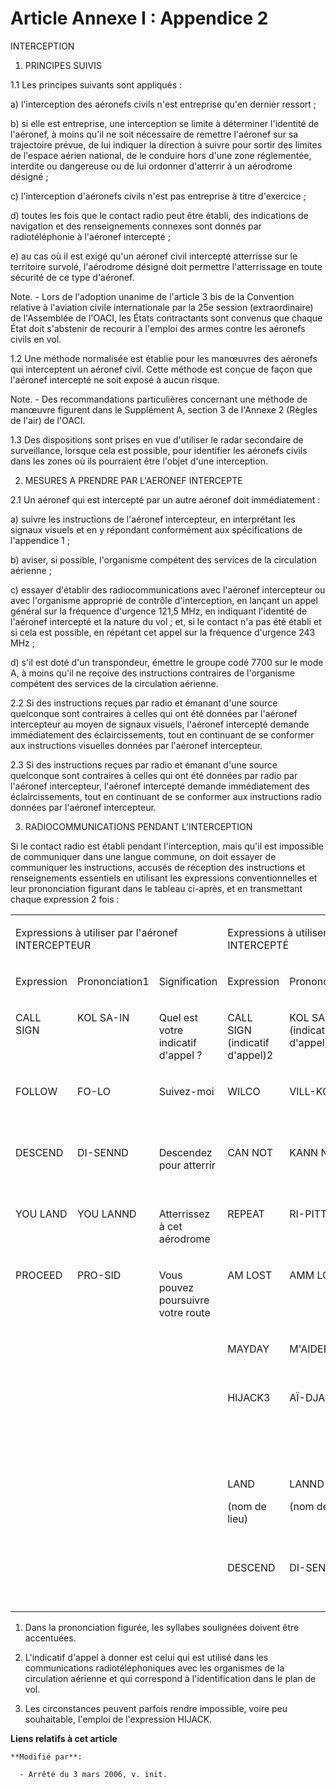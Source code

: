 # Article Annexe I : Appendice 2

INTERCEPTION

1. PRINCIPES SUIVIS 

1.1 Les principes suivants sont appliqués :

a) l'interception des aéronefs civils n'est entreprise qu'en dernier ressort ; 

b) si elle est entreprise, une interception se limite à déterminer l'identité de l'aéronef, à moins qu'il ne soit nécessaire
de remettre l'aéronef sur sa trajectoire prévue, de lui indiquer la direction à suivre pour sortir des limites de l'espace
aérien national, de le conduire hors d'une zone réglementée, interdite ou dangereuse ou de lui ordonner d'atterrir à un
aérodrome désigné ; 

c) l'interception d'aéronefs civils n'est pas entreprise à titre d'exercice ;

d) toutes les fois que le contact radio peut être établi, des indications de navigation et des renseignements connexes sont
donnés par radiotéléphonie à l'aéronef intercepté ;

e) au cas où il est exigé qu'un aéronef civil intercepté atterrisse sur le territoire survolé, l'aérodrome désigné doit
permettre l'atterrissage en toute sécurité de ce type d'aéronef.

Note. - Lors de l'adoption unanime de l'article 3 bis de la Convention relative à l'aviation civile internationale par la 25e
session (extraordinaire) de l'Assemblée de l'OACI, les États contractants sont convenus que chaque État doit s'abstenir de
recourir à l'emploi des armes contre les aéronefs civils en vol.

1.2 Une méthode normalisée est établie pour les manœuvres des aéronefs qui interceptent un aéronef civil. Cette méthode est
conçue de façon que l'aéronef intercepté ne soit exposé à aucun risque. 

Note. - Des recommandations particulières concernant une méthode de manœuvre figurent dans le Supplément A, section 3 de
l'Annexe 2 (Règles de l'air) de l'OACI. 

1.3 Des dispositions sont prises en vue d'utiliser le radar secondaire de surveillance, lorsque cela est possible, pour
identifier les aéronefs civils dans les zones où ils pourraient être l'objet d'une interception. 

2. MESURES A PRENDRE PAR L'AERONEF INTERCEPTE 

2.1 Un aéronef qui est intercepté par un autre aéronef doit immédiatement :

a) suivre les instructions de l'aéronef intercepteur, en interprétant les signaux visuels et en y répondant conformément aux
spécifications de l'appendice 1 ; 

b) aviser, si possible, l'organisme compétent des services de la circulation aérienne ; 

c) essayer d'établir des radiocommunications avec l'aéronef intercepteur ou avec l'organisme approprié de contrôle
d'interception, en lançant un appel général sur la fréquence d'urgence 121,5 MHz, en indiquant l'identité de l'aéronef
intercepté et la nature du vol ; et, si le contact n'a pas été établi et si cela est possible, en répétant cet appel sur la
fréquence d'urgence 243 MHz ; 

d) s'il est doté d'un transpondeur, émettre le groupe codé 7700 sur le mode A, à moins qu'il ne reçoive des instructions
contraires de l'organisme compétent des services de la circulation aérienne.

2.2 Si des instructions reçues par radio et émanant d'une source quelconque sont contraires à celles qui ont été données par
l'aéronef intercepteur au moyen de signaux visuels, l'aéronef intercepté demande immédiatement des éclaircissements, tout en
continuant de se conformer aux instructions visuelles données par l'aéronef intercepteur. 

2.3 Si des instructions reçues par radio et émanant d'une source quelconque sont contraires à celles qui ont été données par
radio par l'aéronef intercepteur, l'aéronef intercepté demande immédiatement des éclaircissements, tout en continuant de se
conformer aux instructions radio données par l'aéronef intercepteur.

3. RADIOCOMMUNICATIONS PENDANT L'INTERCEPTION 

Si le contact radio est établi pendant l'interception, mais qu'il est impossible de communiquer dans une langue commune, on
doit essayer de communiquer les instructions, accusés de réception des instructions et renseignements essentiels en utilisant
les expressions conventionnelles et leur prononciation figurant dans le tableau ci-après, et en transmettant chaque
expression 2 fois :

<table>
  <tbody>
    <tr>
      <td colspan="3" width="290" valign="top">

Expressions à utiliser par l'aéronef INTERCEPTEUR

</td>
      <td valign="top" width="315" colspan="3">

Expressions à utiliser par l'aéronef INTERCEPTÉ

</td>
    </tr>
    <tr>
      <td valign="top" width="97">

Expression

</td>
      <td valign="top" width="93">

Prononciation1 

</td>
      <td valign="top" width="99">

Signification 

</td>
      <td width="102" valign="top">

Expression

</td>
      <td width="86" valign="top">

Prononciation1 

</td>
      <td width="128" valign="top">

Signification

</td>
    </tr>
    <tr>
      <td valign="top" width="97">

CALL SIGN

</td>
      <td valign="top" width="93">

KOL SA-IN

</td>
      <td valign="top" width="99">

Quel est votre indicatif d'appel ?

</td>
      <td valign="top" width="102">

CALL SIGN (indicatif d'appel)2

</td>
      <td valign="top" width="86">

KOL SA-IN (indicatif d'appel)

</td>
      <td width="128" valign="top">

Mon indicatif d'appel est

</td>
    </tr>
    <tr>
      <td width="97" valign="top">

FOLLOW 

</td>
      <td valign="top" width="93">

FO-LO

</td>
      <td valign="top" width="99">

Suivez-moi

</td>
      <td width="102" valign="top">

WILCO

</td>
      <td width="86" valign="top">

VILL-KO

</td>
      <td valign="top" width="128">

Compris je vais exécuter

</td>
    </tr>
    <tr>
      <td width="97" valign="top">

DESCEND

</td>
      <td width="93" valign="top">

DI-SENND

</td>
      <td width="99" valign="top">

Descendez pour atterrir

</td>
      <td valign="top" width="102">

CAN NOT

</td>
      <td width="86" valign="top">

KANN NOTT

</td>
      <td width="128" valign="top">

Je suis incapable d'exécuter

</td>
    </tr>
    <tr>
      <td valign="top" width="97">

YOU LAND

</td>
      <td width="93" valign="top">

YOU LANND

</td>
      <td valign="top" width="99">

Atterrissez à cet aérodrome

</td>
      <td width="102" valign="top">

REPEAT

</td>
      <td width="86" valign="top">

RI-PITT

</td>
      <td valign="top" width="128">

Répéter vos instructions

</td>
    </tr>
    <tr>
      <td valign="top" width="97">

PROCEED

</td>
      <td width="93" valign="top">

PRO-SID

</td>
      <td valign="top" width="99">

Vous pouvez poursuivre votre route

</td>
      <td width="102" valign="top">

AM LOST

</td>
      <td width="86" valign="top">

AMM LOSST

</td>
      <td valign="top" width="128">

Je ne connais pas ma position

</td>
    </tr>
    <tr>
      <td valign="top" width="97">
      </td><td width="93" valign="top">
      </td><td valign="top" width="99">
      </td><td valign="top" width="102">

MAYDAY

</td>
      <td width="86" valign="top">

M'AIDER

</td>
      <td width="128" valign="top">

Je suis en détresse

</td>
    </tr>
    <tr>
      <td valign="top" width="97">
      </td><td valign="top" width="93">
      </td><td width="99" valign="top">
      </td><td width="102" valign="top">

HIJACK3 

</td>
      <td width="86" valign="top">

AÏ-DJAK

</td>
      <td width="128" valign="top">

Je suis victime d'une intervention illicite

</td>
    </tr>
    <tr>
      <td valign="top" width="97">
      </td><td valign="top" width="93">
      </td><td valign="top" width="99">
      </td><td valign="top" width="102">

LAND

(nom de lieu)

</td>
      <td valign="top" width="86">

LANND

(nom de lieu)

</td>
      <td width="128" valign="top">

Je demande à atterrir à

(nom de lieu)

</td>
    </tr>
    <tr>
      <td width="97" valign="top">
      </td><td width="93" valign="top">
      </td><td valign="top" width="99">
      </td><td width="102" valign="top">

DESCEND 

</td>
      <td valign="top" width="86">

DI-SENND

</td>
      <td width="128" valign="top">

Je demande à descendre

</td>
    </tr>
  </tbody>
</table>

1. Dans la prononciation figurée, les syllabes soulignées doivent être accentuées.

2. L'indicatif d'appel à donner est celui qui est utilisé dans les communications radiotéléphoniques avec les organismes de
la circulation aérienne et qui correspond à l'identification dans le plan de vol.

3. Les circonstances peuvent parfois rendre impossible, voire peu souhaitable, l'emploi de l'expression HIJACK.

**Liens relatifs à cet article**

	**Modifié par**:

	  - Arrêté du 3 mars 2006, v. init.
